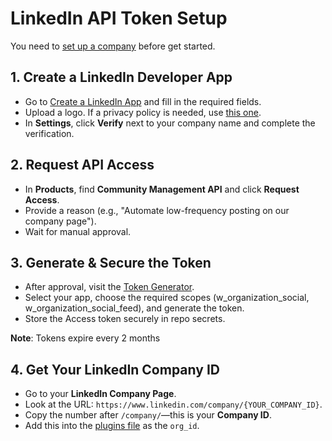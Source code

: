 # LinkedIn API Token Setup
You need to [set up a company](https://www.linkedin.com/company/setup/new/) before get started.

## 1. Create a LinkedIn Developer App  

- Go to [Create a LinkedIn App](https://www.linkedin.com/developers/apps/new) and fill in the required fields.  
- Upload a logo. If a privacy policy is needed, use [this one](https://usegalaxy.org/static/terms.html).  
- In **Settings**, click **Verify** next to your company name and complete the verification.  

## 2. Request API Access  

- In **Products**, find **Community Management API** and click **Request Access**.  
- Provide a reason (e.g., "Automate low-frequency posting on our company page").  
- Wait for manual approval.  

## 3. Generate & Secure the Token  

- After approval, visit the [Token Generator](https://www.linkedin.com/developers/tools/oauth/token-generator).  
- Select your app, choose the required scopes (w_organization_social, w_organization_social_feed), and generate the token.  
- Store the Access token securely in repo secrets.

**Note**: Tokens expire every 2 months

## 4. Get Your LinkedIn Company ID  

- Go to your **LinkedIn Company Page**.  
- Look at the URL: `https://www.linkedin.com/company/{YOUR_COMPANY_ID}`.  
- Copy the number after `/company/`—this is your **Company ID**.
- Add this into the [plugins file](https://github.com/usegalaxy-eu/galaxy-social/blob/main/plugins.yml) as the `org_id`.

